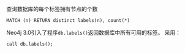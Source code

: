 查询数据库的每个标签拥有节点的个数

```CQL
MATCH (n) RETURN distinct labels(n), count(*)
```

Neo4j 3.0引入了程序`db.labels()`返回数据库中所有可用的标签。 采用：

```CQL
call db.labels();
```



